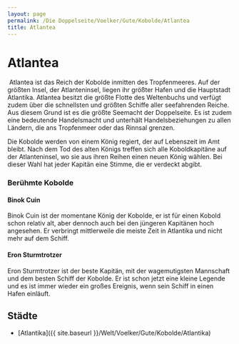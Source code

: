 ```yaml
---
layout: page
permalink: /Die Doppelseite/Voelker/Gute/Kobolde/Atlantea
title: Atlantea
---
```


# Atlantea

<img alt="" src="{{ site.baseurl }}/assets/pics/weltenbuch/gallery/wappen/nrm/atlantea.jpg" />
Atlantea ist das Reich der Kobolde inmitten des Tropfenmeeres. Auf der größten Insel, der Atlanteninsel, liegen ihr größter Hafen und die Hauptstadt Atlantika. Atlantea besitzt die größte Flotte des Weltenbuchs und verfügt zudem über die schnellsten und größten Schiffe aller seefahrenden Reiche. Aus diesem Grund ist es die größte Seemacht der Doppelseite. Es ist zudem eine bedeutende Handelsmacht und unterhält Handelsbeziehungen zu allen Ländern, die ans Tropfenmeer oder das Rinnsal grenzen.

Die Kobolde werden von einem König regiert, der auf Lebenszeit im Amt bleibt. Nach dem Tod des alten Königs treffen sich alle Koboldkapitäne auf der Atlanteninsel, wo sie aus ihren Reihen einen neuen König wählen. Bei dieser Wahl hat jeder Kapitän eine Stimme, die er verdeckt abgibt.

### Berühmte Kobolde

#### Binok Cuin

Binok Cuin ist der momentane König der Kobolde, er ist für einen Kobold schon relativ alt, aber dennoch auch bei den jüngeren Kapitänen hoch angesehen. Er verbringt mittlerweile die meiste Zeit in Atlantika und nicht mehr auf dem Schiff.

#### Eron Sturmtrotzer

Eron Sturmtrotzer ist der beste Kapitän, mit der wagemutigsten Mannschaft und dem besten Schiff der Kobolde. Er ist schon jetzt eine kleine Legende und es ist immer wieder ein großes Ereignis, wenn sein Schiff in einen Hafen einläuft.

## Städte

- [Atlantika]({{ site.baseurl }}/Welt/Voelker/Gute/Kobolde/Atlantika)

